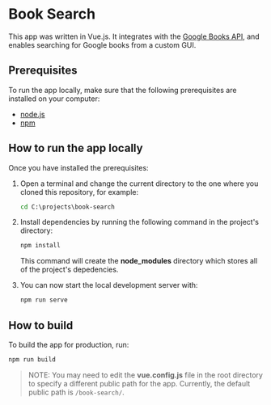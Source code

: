 # Book Search

This app was written in Vue.js. It integrates with the [Google Books API](https://developers.google.com/books/), and enables searching for Google books from a custom GUI.

## Prerequisites

To run the app locally, make sure that the following prerequisites are installed on your computer:

- [node.js](https://nodejs.org/en/)
- [npm](https://www.npmjs.com/)

## How to run the app locally

Once you have installed the prerequisites:

1. Open a terminal and change the current directory to the one where you cloned this repository, for example:

    ```cmd
    cd C:\projects\book-search
    ```

2. Install dependencies by running the following command in the project's directory:

    ```cmd
    npm install
    ```

    This command will create the **node_modules** directory which stores all of the project's depedencies.

3. You can now start the local development server with:

    ```cmd
    npm run serve
    ```

## How to build

To build the app for production, run:

```cmd
npm run build
```

> NOTE: You may need to edit the **vue.config.js** file in the root directory to specify a different public path for the app. Currently, the default public path is `/book-search/`.
